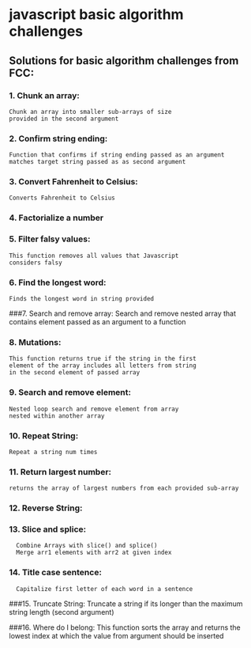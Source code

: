 # javascript basic algorithm challenges

## Solutions for basic algorithm challenges from FCC:


### 1. Chunk an array:
    Chunk an array into smaller sub-arrays of size 
    provided in the second argument
    
    
  
### 2. Confirm string ending:
    Function that confirms if string ending passed as an argument
    matches target string passed as as second argument
    
    
    
### 3. Convert Fahrenheit to Celsius:
    Converts Fahrenheit to Celsius
    
    
    
### 4. Factorialize a number



### 5. Filter falsy values:
    This function removes all values that Javascript
    considers falsy
    
    
    
### 6. Find the longest word:
    Finds the longest word in string provided
    
    
    
###7. Search and remove array:
    Search and remove nested array that contains
    element passed as an argument to a function
    
    
     
### 8. Mutations:
    This function returns true if the string in the first
    element of the array includes all letters from string
    in the second element of passed array
    
    
    
### 9. Search and remove element:
    Nested loop search and remove element from array
    nested within another array
    
    
    
### 10. Repeat String:
    Repeat a string num times
    
    
      
### 11. Return largest number:
    returns the array of largest numbers from each provided sub-array 
    
    
    
### 12. Reverse String:



### 13. Slice and splice:
      Combine Arrays with slice() and splice()
      Merge arr1 elements with arr2 at given index
      
      
      
### 14. Title case sentence:
      Capitalize first letter of each word in a sentence
      
      
      
###15. Truncate String:
      Truncate a string if its longer than 
      the maximum string length (second argument)
      
      
      
###16. Where do I belong:
      This function sorts the array and returns the lowest
      index at which the value from argument should be inserted
